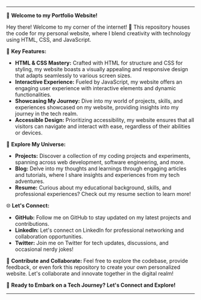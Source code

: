 
---

🌟 **Welcome to my Portfolio Website!**

Hey there! Welcome to my corner of the internet! 👋 This repository houses the code for my personal website, where I blend creativity with technology using HTML, CSS, and JavaScript.

🚀 **Key Features:**
- **HTML & CSS Mastery:** Crafted with HTML for structure and CSS for styling, my website boasts a visually appealing and responsive design that adapts seamlessly to various screen sizes.
- **Interactive Experience:** Fueled by JavaScript, my website offers an engaging user experience with interactive elements and dynamic functionalities.
- **Showcasing My Journey:** Dive into my world of projects, skills, and experiences showcased on my website, providing insights into my journey in the tech realm.
- **Accessible Design:** Prioritizing accessibility, my website ensures that all visitors can navigate and interact with ease, regardless of their abilities or devices.

🔗 **Explore My Universe:**
- **Projects:** Discover a collection of my coding projects and experiments, spanning across web development, software engineering, and more.
- **Blog:** Delve into my thoughts and learnings through engaging articles and tutorials, where I share insights and experiences from my tech adventures.
- **Resume:** Curious about my educational background, skills, and professional experiences? Check out my resume section to learn more!

🌐 **Let's Connect:**
- **GitHub:** Follow me on GitHub to stay updated on my latest projects and contributions.
- **LinkedIn:** Let's connect on LinkedIn for professional networking and collaboration opportunities.
- **Twitter:** Join me on Twitter for tech updates, discussions, and occasional nerdy jokes!

🙌 **Contribute and Collaborate:**
Feel free to explore the codebase, provide feedback, or even fork this repository to create your own personalized website. Let's collaborate and innovate together in the digital realm!

🚀 **Ready to Embark on a Tech Journey? Let's Connect and Explore!**

---
